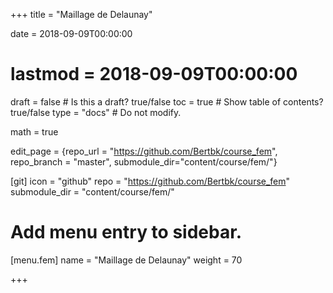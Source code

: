 +++
title = "Maillage de Delaunay"

date = 2018-09-09T00:00:00
# lastmod = 2018-09-09T00:00:00

draft = false  # Is this a draft? true/false
toc = true  # Show table of contents? true/false
type = "docs"  # Do not modify.

math = true

edit_page = {repo_url = "https://github.com/Bertbk/course_fem", repo_branch = "master", submodule_dir="content/course/fem/"}

[git]
  icon = "github"
  repo = "https://github.com/Bertbk/course_fem"
  submodule_dir = "content/course/fem/"


# Add menu entry to sidebar.
[menu.fem]
  name = "Maillage de Delaunay"
  weight = 70

+++

$\newcommand{\Cb}{\mathbb{C}}$
$\newcommand{\Nb}{\mathbb{N}}$
$\newcommand{\Pb}{\mathbb{P}}$
$\newcommand{\Qb}{\mathbb{Q}}$
$\newcommand{\Rb}{\mathbb{R}}$
$\newcommand{\PS}[2]{\left(#1,#2\right)}$
$\newcommand{\PSV}[2]{\PS{#1}{#2}\_V}$
$\newcommand{\PSL}[2]{\PS{#1}{#2}\_{L^2(\Omega)}}$
$\newcommand{\PSH}[2]{\PS{#1}{#2}\_{H^1(\Omega)}}$
$\newcommand{\norm}[1]{\left\\|#1\right\\|}$
$\newcommand{\normV}[1]{\left\\|#1\right\\|\_{V}}$
$\newcommand{\normH}[1]{\left\\|#1\right\\|\_{H^1(\Omega)}}$
$\newcommand{\normL}[1]{\left\\|#1\right\\|\_{L^2(\Omega)}}$
$\newcommand{\abs}[1]{\left|#1\right|}$
$\newcommand{\ee}{\mathbf{e}}$
$\newcommand{\nn}{\mathbf{n}}$
$\newcommand{\qq}{\mathbf{q}}$
$\newcommand{\ssb}{\mathbf{s}}$
$\newcommand{\xx}{\mathbf{x}}$
$\newcommand{\yy}{\mathbf{y}}$
$\newcommand{\zz}{\mathbf{z}}$
$\newcommand{\Ccal}{\mathcal{C}}$
$\newcommand{\Ascr}{\mathscr{A}}$
$\newcommand{\Cscr}{\mathscr{C}}$
$\newcommand{\Dscr}{\mathscr{D}}$
$\newcommand{\Sscr}{\mathscr{S}}$
$\newcommand{\Tscr}{\mathscr{T}}$
$\newcommand{\omegai}{\omega\_i}$
$\newcommand{\dsp}{\displaystyle}$
$\newcommand{\diff}{{\rm d}}$
$\newcommand{\conj}[1]{\overline{#1}}$
$\newcommand{\dn}{\partial_\nn}$
$\newcommand{\card}{\mathrm{card}}$
$\newcommand{\supp}{\mathrm{supp}}$
$\newcommand{\diam}{\mathrm{diam}}$
$\newcommand{\restrict}{\mathclose{}|\mathopen{}}$
$\newcommand{\enstq}[2]{\left\\{#1 \mathrel{}\middle|\mathrel{}#2\right\\}}$
$\newcommand{\Image}{\mathrm{Im}}$
$\newcommand{\Ker}{\mathrm{Ker}}$
$\newcommand{\dxi}{\partial\_{x\_i}}$
$\newcommand{\di}{\partial\_{i}}$
$\newcommand{\dj}{\partial\_{j}}$
$\newcommand{\dxj}{\partial x\_{j}}$
$\newcommand{\Ho}{H^1(\Omega)}$
$\newcommand{\Lo}{L^2(\Omega)}$
$\newcommand{\Cinfc}{\Cscr^{\infty}\_c}$
$\newcommand{\CinfcO}{\Cinfc(\Omega)}$
$\newcommand{\hme}[1]{#1_h}$
$\newcommand{\vh}{v\_h}$
$\newcommand{\Vh}{V\_h}$
$\newcommand{\uh}{u\_h}$
$\newcommand{\Nh}{N\_h}$
$\newcommand{\mphi}[1]{\varphi\_{#1}}$
$\newcommand{\ui}{u\_i}$
$\newcommand{\uj}{u\_j}$
$\newcommand{\Sscrh}{\hme{\Sscr}}$
$\newcommand{\deltaij}{\delta\_{i,j}}$
$\newcommand{\Kp}{K\_p}$
$\newcommand{\Kq}{K\_q}$
$\newcommand{\Kl}{K\_\ell}$
$\newcommand{\Pzero}{\Pb\_0}$
$\newcommand{\Pun}{\Pb\_1}$
$\newcommand{\Punw}{\Pun(\omega)}$
$\newcommand{\Pdeux}{\Pb\_2}$
$\newcommand{\Ptrois}{\Pb\_3}$
$\newcommand{\Pquatre}{\Pb\_4}$
$\newcommand{\Pk}{\Pb\_k}$
$\newcommand{\grandO}[1]{O\left(#1\right)}$
$\newcommand{\Cun}{\Cscr^1(\Omega)}$
$\newcommand{\Cunz}{\Cscr^1\_0(\Omega)}$
$\newcommand{\Cdeux}{\Cscr^2(\Omega)}$
$\newcommand{\Hoz}{H^1\_0(\Omega)}$
$\newcommand{\HoD}{H^1\_{0,\Gamma\_D}(\Omega)}$
$\newcommand{\Vhz}{V\_{h,0}}$
$\newcommand{\Hog}{H^1\_{g,D}}$
$\newcommand{\Kh}{\widehat{K}}$
$\newcommand{\qh}{\widehat{\qq}}$
$\newcommand{\sh}{\widehat{\ssb}}$
$\newcommand{\phih}{\widehat{\phi}}$
$\newcommand{\varphih}{\widehat{\varphi}}$
$\newcommand{\psih}{\widehat{\psi}}$
$\newcommand{\TK}{T^K}$
$\newcommand{\varphiK}{\varphi^K}$
$\newcommand{\ug}{u\_g}$
$\newcommand{\ut}{u\_t}$

